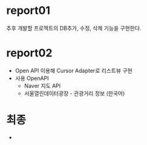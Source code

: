 # report01  
추후 개발할 프로젝트의 DB추가, 수정, 삭제 기능을 구현한다.  
  
# report02
- Open API 이용해 Cursor Adapter로 리스트뷰 구현
- 사용 OpenAPI
  - Naver 지도 API
  - 서울열린데이터광장 - 관광거리 정보 (한국어)
  
# 최종
- 
